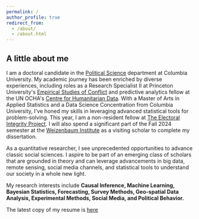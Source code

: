 ```yaml
---
permalink: /
author_profile: true
redirect_from: 
  - /about/
  - /about.html
---
```


<h2> A little about me </h2>

I am a doctoral candidate in the [Political Science](https://polisci.columbia.edu/content/manu-singh) department at Columbia University. My academic journey has been enriched by diverse experiences, including roles as a Research Specialist II at Princeton University's [Empirical Studies of Conflict](https://esoc.princeton.edu/) and predictive analytics fellow at the UN OCHA's [Centre for Humanitarian Data](https://data.humdata.org/). With a Master of Arts in Applied Statistics and a Data Science Concentration from Columbia University, I've honed my skills in leveraging advanced statistical tools for problem-solving. This year, I am a non-resident fellow at [The Electoral Integrity Project](https://www.electoralintegrityproject.com/). I will also spend a significant part of the Fall 2024 semester at the [Weizenbaum Institute](https://www.weizenbaum-institut.de/en/) as a visiting scholar to complete my dissertation.        

As a quantitative researcher, I see unprecedented opportunities to advance classic social sciences. I aspire to be part of an emerging class of scholars that are grounded in theory and can leverage advancements in big data, remote sensing, social media channels, and statistical tools to understand our society in a whole new light.

My research interests include **Causal Inference, Machine Learning, Bayesian Statistics, Forecasting, Survey Methods, Geo-spatial Data Analysis, Experimental Methods, Social Media, and Political Behavior.**

The latest copy of my resume is [here](https://www.dropbox.com/scl/fi/zqzi3hxmyq2qa5qt5fgf0/resume_MS_2024_OT.pdf?rlkey=5yoqr456nqaped9x0cjd2gpks&dl=0)


